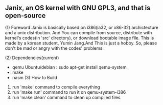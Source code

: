 Janix, an OS kernel with GNU GPL3, and that is open-source
---------------------------------------------------

(1) Foreword
Janix is basically based on i386(ia32, or x86-32) archictecture and a unix distribution.
And You can compile from source, distribute with kernel's codes(in 'src' directory), or download bootable image file.
This is made by a korean student, Yumin Jang.And This is just a hobby.
So, please don't be mad or angry with the codes' problems.

(2) Dependencies(current)
  - qemu
  Ubuntu/debian :
  sudo apt-get install qemu-system
  - make
  - nasm
(3) How to Build
  1. run 'make' command to compile everything
  2. run 'make run' command to run it on qemu-system-i386
  3. run 'make clean' command to clean up compiled files
